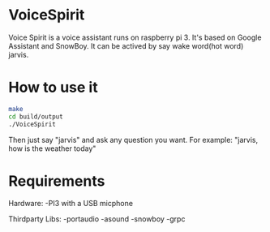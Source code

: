 # VoiceSpirit

Voice Spirit is a voice assistant runs on raspberry pi 3. It's based on Google Assistant and SnowBoy. 
It can be actived by say wake word(hot word) jarvis.


# How to use it
```bash
make
cd build/output
./VoiceSpirit
```
Then just say "jarvis" and ask any question you want. For example:
"jarvis, how is the weather today"

# Requirements 
Hardware:
  -PI3 with a USB micphone

Thirdparty Libs:
  -portaudio
  -asound
  -snowboy
  -grpc
